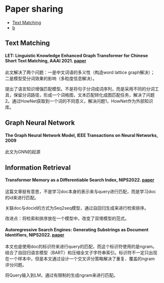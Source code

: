 # Paper sharing

- [Text Matching](https://github.com/Sshuoshuo/ReadPapers#a)
- [b](https://github.com/xx/xxx/xx#b)

## Text Matching

#### LET: Linguistic Knowledge Enhanced Graph Transformer for Chinese Short Text Matching, AAAI 2021. [paper](https://ojs.aaai.org/index.php/AAAI/article/view/17592)

此文解决了两个问题：一是中文词语的多义性（构造word lattice graph解决）；二是模型受分词效果的影响（多粒度信息解决）。

提出了语言知识增强匹配模型。不是将句子分词成词序列，而是采用不同的分词工具，保留分词路径，形成一个词格图，文本匹配转化成图匹配任务，解决了问题2。通过HowNet获取到一个词的不同意义，解决问题1，HowNet作为外部知识库。



## Graph Neural Network

#### The Graph Neural Network Model, IEEE Transactions on Neural Networks, 2009

此文为GNN的起源



## Information Retrieval

#### Transformer Memory as a Differentiable Search Index, NlPS2022. [paper](https://arxiv.org/abs/2202.06991)

这篇文章挺有意思，不是学习doc本身的表示来与query进行匹配，而是学习doc的id来进行匹配。

关联doc与docid的方式为Seq2seq模型，通过自回归生成来进行检索排序。

改进点：将检索和排序放在一个模型中，改变了双塔模型的范式。

#### Autoregressive Search Engines: Generating Substrings as Document Identifiers, NlPS2022. [paper](https://arxiv.org/abs/2204.10628)

本文也是使用doc的标识符来进行query的匹配，而这个标识符使用的是ngram。结合了自回归语言模型（BART）和压缩全文子字符串索引。标识符不一定只出现在一个样本中，但是本文通过设计一个交叉评分策略解决了重复、覆盖的ngram评分问题。

将Query输入到LM，通过有限制的生成ngram来进行匹配。
